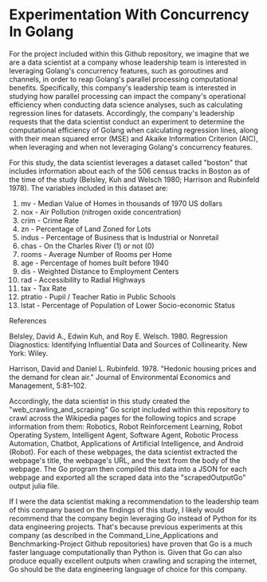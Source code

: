 # Experimentation With Concurrency In Golang

For the project included within this Github repository, we imagine that we are a data scientist at a company whose leadership team is interested in leveraging Golang's concurrency features, such as goroutines and channels, in order to reap Golang's parallel processing computational benefits. Specifically, this company's leadership team is interested in studying how parallel processing can impact the company's operational efficiency when conducting data science analyses, such as calculating regression lines for datasets.  Accordingly, the company's leadership requests that the data scientist conduct an experiment to determine the computational efficiency of Golang when calculating regression lines, along with their mean squared error (MSE) and Akaike Information Criterion (AIC), when leveraging and when not leveraging Golang's concurrency features.

For this study, the data scientist leverages a dataset called "boston" that includes information about each of the 506 census tracks in Boston as of the time of the study  (Belsley, Kuh and Welsch 1980; Harrison and Rubinfeld 1978).  The variables included in this dataset are:
1. mv - Median Value of Homes in thousands of 1970 US dollars
2. nox - Air Pollution (nitrogen oxide concentration)
3. crim - Crime Rate
4. zn - Percentage of Land Zoned for Lots
5. indus - Percentage of Business that is Industrial or Nonretail
6. chas - On the Charles River (1) or not (0)
7. rooms - Average Number of Rooms per Home
8. age - Percentage of homes built before 1940
9. dis - Weighted Distance to Employment Centers
10. rad - Accessibility to Radial Highways
11. tax - Tax Rate
12. ptratio - Pupil / Teacher Ratio in Public Schools
13. lstat - Percentage of Population of Lower Socio-economic Status








References

Belsley, David A., Edwin Kuh, and Roy E. Welsch. 1980. Regression Diagnostics: Identifying Influential Data and Sources of Collinearity. New York: Wiley. 

Harrison, David and Daniel L. Rubinfeld. 1978. "Hedonic housing prices and the demand for clean air." Journal of Environmental Economics and Management, 5:81–102.





Accordingly, the data scientist in this study created the "web_crawling_and_scraping" Go script included within this repository to crawl across the Wikipedia pages for the following topics and scrape information from them: Robotics, Robot Reinforcement Learning, Robot Operating System, Intelligent Agent, Software Agent, Robotic Process Automation, Chatbot, Applications of Artificial Intelligence, and Android (Robot).  For each of these webpages, the data scientist extracted the webpage's title, the webpage's URL, and the text from the body of the webpage.  The Go program then compiled this data into a JSON for each webpage and exported all the scraped data into the "scrapedOutputGo" output julia file. 

If I were the data scientist making a recommendation to the leadership team of this company based on the findings of this study, I likely would recommend that the company begin leveraging Go instead of Python for its data engineering projects.  That's because previous experiments at this company (as described in the Command_Line_Applications and Benchmarking-Project Github repositories) have proven that Go is a much faster language computationally than Python is.  Given that Go can also produce equally excellent outputs when crawling and scraping the internet, Go should be the data engineering language of choice for this company.
